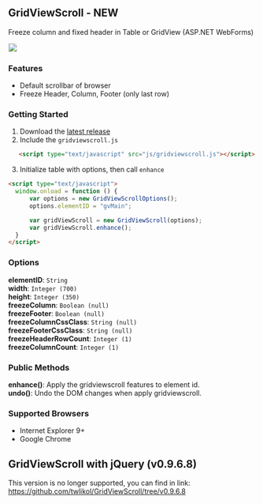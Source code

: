 ## GridViewScroll - NEW
Freeze column and fixed header in Table or GridView (ASP.NET WebForms)

<img border="0" border="0" style="border:1px solid #EFEFEF;" src="http://gridviewscroll.aspcity.idv.tw/images/gridviewscrollv2_git.png?2017110701">

### Features
* Default scrollbar of browser
* Freeze Header, Column, Footer (only last row)

### Getting Started
1. Download the [latest release](https://github.com/twlikol/GridViewScroll/archive/master.zip)
2. Include the `gridviewscroll.js`
```html
   <script type="text/javascript" src="js/gridviewscroll.js"></script>
  ``` 
3. Initialize table with options, then call `enhance`
  ```html
  <script type="text/javascript">
    window.onload = function () {
        var options = new GridViewScrollOptions();
        options.elementID = "gvMain";

        var gridViewScroll = new GridViewScroll(options);
        var gridViewScroll.enhance();
    }
  </script>
  ```

### Options
**elementID**: `String`  
**width**: `Integer (700)`  
**height**: `Integer (350)`  
**freezeColumn**: `Boolean (null)`  
**freezeFooter**: `Boolean (null)`  
**freezeColumnCssClass**: `String (null)`  
**freezeFooterCssClass**: `String (null)`  
**freezeHeaderRowCount**: `Integer (1)`  
**freezeColumnCount**: `Integer (1)`  

### Public Methods
**enhance()**: Apply the gridviewscroll features to element id.  
**undo()**:  Undo the DOM changes when apply gridviewscroll.

### Supported Browsers
* Internet Explorer 9+
* Google Chrome

## GridViewScroll with jQuery (v0.9.6.8)
This version is no longer supported, you can find in link:
https://github.com/twlikol/GridViewScroll/tree/v0.9.6.8
